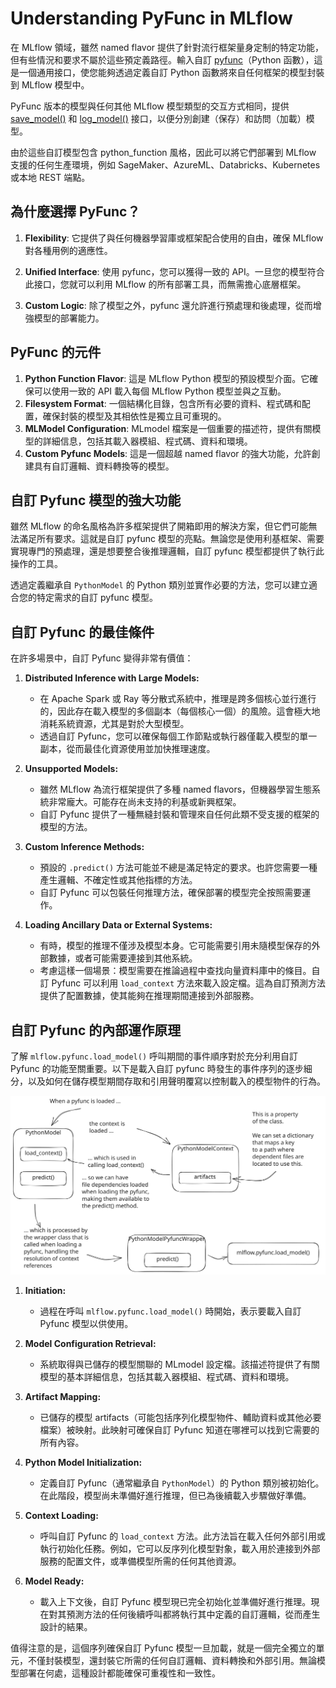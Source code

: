 # Understanding PyFunc in MLflow

在 MLflow 領域，雖然 named flavor 提供了針對流行框架量身定制的特定功能，但有些情況和要求不屬於這些預定義路徑。輸入自訂 [pyfunc](https://mlflow.org/docs/latest/python_api/mlflow.pyfunc.html#module-mlflow.pyfunc)（Python 函數），這是一個通用接口，使您能夠透過定義自訂 Python 函數將來自任何框架的模型封裝到 MLflow 模型中。

PyFunc 版本的模型與任何其他 MLflow 模型類型的交互方式相同，提供 [save_model()](https://mlflow.org/docs/latest/python_api/mlflow.pyfunc.html#mlflow.pyfunc.save_model) 和 [log_model()](https://mlflow.org/docs/latest/python_api/mlflow.pyfunc.html#mlflow.pyfunc.log_model) 接口，以便分別創建（保存）和訪問（加載）模型。

由於這些自訂模型包含 python_function 風格，因此可以將它們部署到 MLflow 支援的任何生產環境，例如 SageMaker、AzureML、Databricks、Kubernetes 或本地 REST 端點。

## 為什麼選擇 PyFunc？

1. **Flexibility**: 它提供了與任何機器學習庫或框架配合使用的自由，確保 MLflow 對各種用例的適應性。

2. **Unified Interface**: 使用 pyfunc，您可以獲得一致的 API。一旦您的模型符合此接口，您就可以利用 MLflow 的所有部署工具，而無需擔心底層框架。

3. **Custom Logic**: 除了模型之外，pyfunc 還允許進行預處理和後處理，從而增強模型的部署能力。

## PyFunc 的元件

1. **Python Function Flavor**: 這是 MLflow Python 模型的預設模型介面。它確保可以使用一致的 API 載入每個 MLflow Python 模型並與之互動。
2. **Filesystem Format**: 一個結構化目錄，包含所有必要的資料、程式碼和配置，確保封裝的模型及其相依性是獨立且可重現的。
3. **MLModel Configuration**: MLmodel 檔案是一個重要的描述符，提供有關模型的詳細信息，包括其載入器模組、程式碼、資料和環境。
4. **Custom Pyfunc Models**: 這是一個超越 named flavor 的強大功能，允許創建具有自訂邏輯、資料轉換等的模型。

## 自訂 Pyfunc 模型的強大功能

雖然 MLflow 的命名風格為許多框架提供了開箱即用的解決方案，但它們可能無法滿足所有要求。這就是自訂 pyfunc 模型的亮點。無論您是使用利基框架、需要實現專門的預處理，還是想要整合後推理邏輯，自訂 pyfunc 模型都提供了執行此操作的工具。

透過定義繼承自 `PythonModel` 的 Python 類別並實作必要的方法，您可以建立適合您的特定需求的自訂 pyfunc 模型。

## 自訂 Pyfunc 的最佳條件

在許多場景中，自訂 Pyfunc 變得非常有價值：

1. **Distributed Inference with Large Models:**

    - 在 Apache Spark 或 Ray 等分散式系統中，推理是跨多個核心並行進行的，因此存在載入模型的多個副本（每個核心一個）的風險。這會極大地消耗系統資源，尤其是對於大型模型。
    - 透過自訂 Pyfunc，您可以確保每個工作節點或執行器僅載入模型的單一副本，從而最佳化資源使用並加快推理速度。

2. **Unsupported Models:**

    - 雖然 MLflow 為流行框架提供了多種 named flavors，但機器學習生態系統非常龐大。可能存在尚未支持的利基或新興框架。
    - 自訂 Pyfunc 提供了一種無縫封裝和管理來自任何此類不受支援的框架的模型的方法。

3. **Custom Inference Methods:**

    - 預設的 `.predict()` 方法可能並不總是滿足特定的要求。也許您需要一種產生邏輯、不確定性或其他指標的方法。
    - 自訂 Pyfunc 可以包裝任何推理方法，確保部署的模型完全按照需要運作。

4. **Loading Ancillary Data or External Systems:**

    - 有時，模型的推理不僅涉及模型本身。它可能需要引用未隨模型保​​存的外部數據，或者可能需要連接到其他系統。
    - 考慮這樣一個場景：模型需要在推論過程中查找向量資料庫中的條目。自訂 Pyfunc 可以利用 `load_context` 方法來載入設定檔。這為自訂預測方法提供了配置數據，使其能夠在推理期間連接到外部服務。

## 自訂 Pyfunc 的內部運作原理

了解 `mlflow.pyfunc.load_model()` 呼叫期間的事件順序對於充分利用自訂 Pyfunc 的功能至關重要。以下是載入自訂 pyfunc 時發生的事件序列的逐步細分，以及如何在儲存模型期間存取和引用聲明覆寫以控制載入的模型物件的行為。

![](./assets/pyfunc_loading.svg)

1. **Initiation:**

    - 過程在呼叫 `mlflow.pyfunc.load_model()` 時開始，表示要載入自訂 Pyfunc 模型以供使用。

2. **Model Configuration Retrieval:**

    - 系統取得與已儲存的模型關聯的 MLmodel 設定檔。該描述符提供了有關模型的基本詳細信息，包括其載入器模組、程式碼、資料和環境。

3. **Artifact Mapping:**

    - 已儲存的模型 artifacts（可能包括序列化模型物件、輔助資料或其他必要檔案）被映射。此映射可確保自訂 Pyfunc 知道在哪裡可以找到它需要的所有內容。

4. **Python Model Initialization:**

    - 定義自訂 Pyfunc（通常繼承自 `PythonModel`）的 Python 類別被初始化。在此階段，模型尚未準備好進行推理，但已為後續載入步驟做好準備。

5. **Context Loading:**

    - 呼叫自訂 Pyfunc 的 `load_context` 方法。此方法旨在載入任何外部引用或執行初始化任務。例如，它可以反序列化模型對象，載入用於連接到外部服務的配置文件，或準備模型所需的任何其他資源。

6. **Model Ready:**

    - 載入上下文後，自訂 Pyfunc 模型現已完全初始化並準備好進行推理。現在對其預測方法的任何後續呼叫都將執行其中定義的自訂邏輯，從而產生設計的結果。

值得注意的是，這個序列確保自訂 Pyfunc 模型一旦加載，就是一個完全獨立的單元，不僅封裝模型，還封裝它所需的任何自訂邏輯、資料轉換和外部引用。無論模型部署在何處，這種設計都能確保可重複性和一致性。

